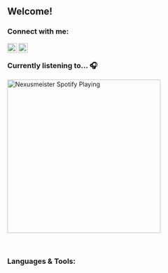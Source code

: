 ## Welcome!

### Connect with me:
[<img align="left" alt="Nexusmeister | Twitter" width="22px" src="https://cdn.jsdelivr.net/npm/simple-icons@v3/icons/twitter.svg" />][twitter]
[<img align="left" alt="Robin Kaltenbach | Xing" width="22px" src="https://cdn.jsdelivr.net/npm/simple-icons@3.13.0/icons/xing.svg" />][xing]

<br />

### Currently listening to... 🎧

[<img src="https://spotify-now-playing.nexusmeister.vercel.app/api/spotify-playing" alt="Nexusmeister Spotify Playing" width="350" />](https://open.spotify.com/user/xkaltix?si=h_gYbj2sTlamJW9soY9fnQ)

<br />

### Languages & Tools:




[twitter]: https://twitter.com/skcnex
[xing]: https://www.xing.com/profile/Robin_Kaltenbach3